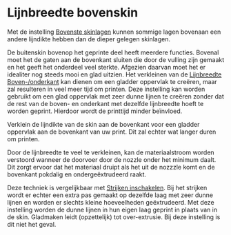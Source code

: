 Lijnbreedte bovenskin
====
Met de instelling [Bovenste skinlagen](../top_bottom/roofing_layer_count.md) kunnen sommige lagen bovenaan een andere lijndikte hebben dan de dieper gelegen skinlagen.

De buitenskin bovenop het geprinte deel heeft meerdere functies. Bovenal moet het de gaten aan de bovenkant sluiten die door de vulling zijn gemaakt en het geeft het onderdeel veel sterkte. Afgezien daarvan moet het er idealiter nog steeds mooi en glad uitzien. Het verkleinen van de [Lijnbreedte Boven-/onderkant](../resolution/skin_line_width.md) kan dienen om een ​​gladder oppervlak te creëren, maar zal resulteren in veel meer tijd om printen. Deze instelling kan worden gebruikt om een ​​glad oppervlak met zeer dunne lijnen te creëren zonder dat de rest van de boven- en onderkant met dezelfde lijnbreedte hoeft te worden geprint. Hierdoor wordt de printtijd minder beïnvloed.

Verklein de lijndikte van de skin aan de bovenkant voor een gladder oppervlak aan de bovenkant van uw print. Dit zal echter wat langer duren om printen.

Door de lijnbreedte te veel te verkleinen, kan de materiaalstroom worden verstoord wanneer de doorvoer door de nozzle onder het minimum daalt. Dit zorgt ervoor dat het materiaal druipt als het uit de nozzzle komt en de bovenkant pokdalig en ondergeëxtrudeerd raakt.

Deze techniek is vergelijkbaar met [Strijken inschakelen](../top_bottom/ironing_enabled.md). Bij het strijken wordt er echter een extra pas gemaakt op dezelfde laag met zeer dunne lijnen en worden er slechts kleine hoeveelheden geëxtrudeerd. Met deze instelling worden de dunne lijnen in hun eigen laag geprint in plaats van in de skin. Gladmaken leidt (opzettelijk) tot over-extrusie. Bij deze instelling is dit niet het geval.
